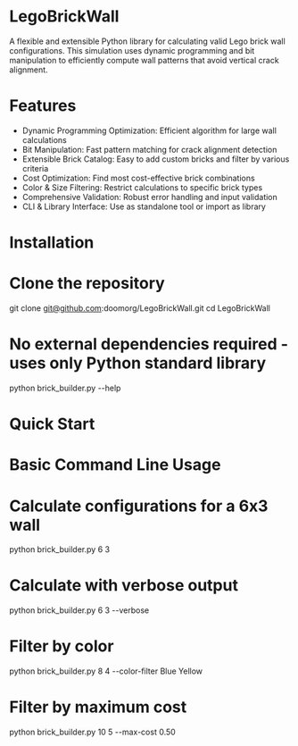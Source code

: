 # LegoBrickWall

A flexible and extensible Python library for calculating valid Lego brick wall configurations. This simulation uses dynamic programming and bit manipulation to efficiently compute wall patterns that avoid vertical crack alignment.

# Features

- Dynamic Programming Optimization: Efficient algorithm for large wall calculations
- Bit Manipulation: Fast pattern matching for crack alignment detection
- Extensible Brick Catalog: Easy to add custom bricks and filter by various criteria
- Cost Optimization: Find most cost-effective brick combinations
- Color & Size Filtering: Restrict calculations to specific brick types
- Comprehensive Validation: Robust error handling and input validation
- CLI & Library Interface: Use as standalone tool or import as library

# Installation

# Clone the repository
git clone git@github.com:doomorg/LegoBrickWall.git
cd LegoBrickWall

# No external dependencies required - uses only Python standard library
python brick_builder.py --help

# Quick Start

# Basic Command Line Usage

# Calculate configurations for a 6x3 wall
python brick_builder.py 6 3

# Calculate with verbose output
python brick_builder.py 6 3 --verbose

# Filter by color
python brick_builder.py 8 4 --color-filter Blue Yellow

# Filter by maximum cost
python brick_builder.py 10 5 --max-cost 0.50